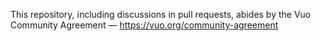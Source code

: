 This repository, including discussions in pull requests, abides by the Vuo Community Agreement — https://vuo.org/community-agreement
